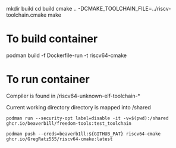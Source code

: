 mkdir build
cd build
cmake .. -DCMAKE_TOOLCHAIN_FILE=../riscv-toolchain.cmake
make

# To build container
podman build -f Dockerfile-run -t riscv64-cmake

# To run container
Compiler is found in /riscv64-unknown-elf-toolchain-\*

Current working directory directory is mapped into /shared

```
podman run --security-opt label=disable -it -v=$(pwd):/shared ghcr.io/beaverb1ll/freedom-tools:test_toolchain

podman push --creds=beaverb1ll:${GITHUB_PAT} riscv64-cmake ghcr.io/GregRatz555/riscv64-cmake:latest
